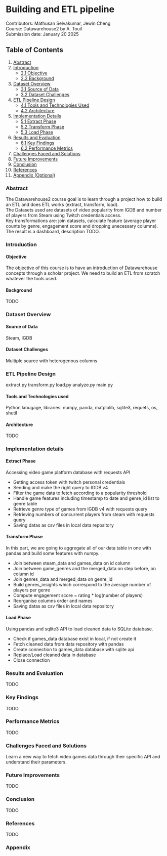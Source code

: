 # Building and ETL pipeline

Contributors: Mathusan Selvakumar, Jewin Cheng  
Course: Datawarehouse2 by A. Touil  
Submission date: January 20 2025  

## Table of Contents

1. [Abstract](#abstract)
2. [Introduction](#introduction)
   - [2.1 Objective](#21-objective)
   - [2.2 Background](#22-background)
3. [Dataset Overview](#dataset-overview)
   - [3.1 Source of Data](#31-source-of-data)
   - [3.2 Dataset Challenges](#32-dataset-challenges)
4. [ETL Pipeline Design](#etl-pipeline-design)
   - [4.1 Tools and Technologies Used](#41-tools-and-technologies-used)
   - [4.2 Architecture](#42-architecture)
5. [Implementation Details](#implementation-details)
   - [5.1 Extract Phase](#51-extract-phase)
   - [5.2 Transform Phase](#52-transform-phase)
   - [5.3 Load Phase](#53-load-phase)
6. [Results and Evaluation](#results-and-evaluation)
   - [6.1 Key Findings](#61-key-findings)
   - [6.2 Performance Metrics](#62-performance-metrics)
7. [Challenges Faced and Solutions](#challenges-faced-and-solutions)
8. [Future Improvements](#future-improvements)
9. [Conclusion](#conclusion)
10. [References](#references)
11. [Appendix (Optional)](#appendix-optional)


### Abstract
The Datawarehouse2 course goal is to learn through a project how to build an ETL and does ETL works (extract, transform, load).  
The Datasets used are datasets of video popularity from IGDB and number of players from Steam using Twitch credentials access.  
Key transformations are: join datasets, calculate feature (average player counts by genre, engagement score and dropping unecessary columns).  
The result is a dashboard, description TODO.  

### Introduction
#### Objective
The objective of this course is to have an introduction of Datawarehouse concepts through a scholar project. We need to build an ETL from scratch whatever the tools used.  
#### Background
TODO

### Dataset Overview
#### Source of Data
Steam, IGDB
#### Dataset Challenges
Multiple source with heterogenous columns
### ETL Pipeline Design
extract.py
transform.py
load.py
analyze.py
main.py
#### Tools and Technologies used
Python lanugage, libraries: numpy, panda, matplolib, sqlite3, requets, os, shutil
#### Architecture
TODO

### Implementation details

#### Extract Phase
Accessing video game platform database with requests API
- Getting access token with twitch personal credentials
- Sending and make the right query to IGDB v4
- Filter the game data to fetch according to a popularity threshold
- Handle game features including timestamp to date and genre_id list to genre table
- Retrieve genre type of games from IGDB v4 with requests query
- Retrieving numbers of concurrent players from steam with requests query
- Saving datas as csv files in local data repository

#### Transform Phase
In this part, we are going to aggregate all of our data table in one with pandas and build some features with numpy.
- Join between steam_data and games_data on id column
- Join between game_genres and the merged_data on step before, on column id
- Join genres_data and merged_data on genre_id
- Build genres_insights which correspond to the average number of players per genre
- Compute engagement score = rating * log(number of players)
- Reorganise columns order and names
- Saving datas as csv files in local data repository 

#### Load Phase
Using pandas and sqlite3 API to load cleaned data to SQLite database.
- Check if games_data database exist in local, if not create it
- Fetch cleaned data from data repository with pandas
- Create connection to games_data database with sqlite api
- Replace/Load cleaned data in database
- Close connection

### Results and Evaluation
TODO

### Key Findings
TODO
### Performance Metrics
TODO
### Challenges Faced and Solutions
Learn a new way to fetch video games data through their specific API and understand their parameters.
### Future Improvements
TODO
### Conclusion
TODO
### References
TODO
### Appendix 
